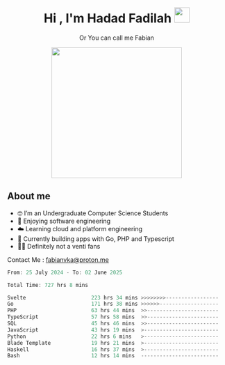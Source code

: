<h1 align="center">Hi , I'm Hadad Fadilah  <img src="https://media.giphy.com/media/hvRJCLFzcasrR4ia7z/giphy.gif" width="35" ></h1>
<p align="center"><span>Or You can call me <span style="font: bold">Fabian</span></p>
<p align="center">
<img src="https://media.tenor.com/78dNivDemDAAAAAi/speech-bubble-venti.gif" width="300"/>    
</p>

##  About me
- 🤓 I’m an Undergraduate Computer Science Students
- 🍰 Enjoying software engineering
- ☁️ Learning cloud and platform engineering
- 🧰 Currently building apps with Go, PHP and Typescript 
- 🏃‍♂️ Definitely not a venti fans

Contact Me : fabianvka@proton.me

<!--START_SECTION:waka-->

```go
From: 25 July 2024 - To: 02 June 2025

Total Time: 727 hrs 8 mins

Svelte                     223 hrs 34 mins >>>>>>>>-----------------   30.48 %
Go                         171 hrs 38 mins >>>>>>-------------------   23.40 %
PHP                        63 hrs 44 mins  >>-----------------------   08.69 %
TypeScript                 57 hrs 58 mins  >>-----------------------   07.90 %
SQL                        45 hrs 46 mins  >>-----------------------   06.24 %
JavaScript                 43 hrs 19 mins  >------------------------   05.91 %
Python                     22 hrs 6 mins   >------------------------   03.01 %
Blade Template             19 hrs 21 mins  >------------------------   02.64 %
Haskell                    16 hrs 37 mins  >------------------------   02.27 %
Bash                       12 hrs 14 mins  -------------------------   01.67 %
```

<!--END_SECTION:waka-->




<!--
**Fadil-Tao/Fadil-Tao** is a ✨ _special_ ✨ repository because its `README.md` (this file) appears on your GitHub profile.


